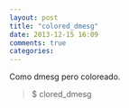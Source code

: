 ```yaml
---
layout: post
title: "colored_dmesg"
date: 2013-12-15 16:09
comments: true
categories: 
---
```

Como dmesg pero coloreado.

>$ clored_dmesg

